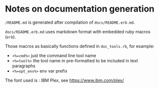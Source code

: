 # Notes on documentation generation

`/README.md` is generated after compilation of `docs/README.erb.md`.

`docs/README.erb.md` uses markdown format with embedded ruby macros (`erb`).

Those macros as basically functions defined in `doc_tools.rb`, for example:

* `<%=cmd%>` just the command line tool name
* `<%=tool%>` the tool name in pre-formatted to be included in text paragraphs
* `<%=opt_env%>` env var prefix

The font used is : IBM Plex, see <https://www.ibm.com/plex/>
